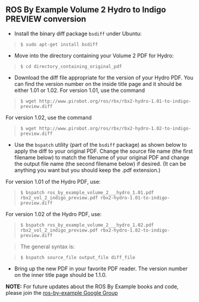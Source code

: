 ## ROS By Example Volume 2 Hydro to Indigo PREVIEW conversion ##

  * Install the binary diff package `bsdiff` under Ubuntu:

> `$ sudo apt-get install bsdiff`

  * Move into the directory containing your Volume 2 PDF for Hydro:

> `$ cd directory_containing_original_pdf`

  * Download the diff file appropriate for the version of your Hydro PDF.  You can find the version number on the inside title page and it should be either 1.01 or 1.02.  For version 1.01, use the command

> `$ wget http://www.pirobot.org/ros/rbx/rbx2-hydro-1.01-to-indigo-preview.diff`

For version 1.02, use the command

> `$ wget http://www.pirobot.org/ros/rbx/rbx2-hydro-1.02-to-indigo-preview.diff`

  * Use the `bspatch` utility (part of the `bsdiff` package) as shown below to apply the diff to your original PDF. Change the source file name (the first filename below) to match the filename of your original PDF and change the output file name (the second filename below) if desired. (It can be anything you want but you should keep the .pdf extension.)

For version 1.01 of the Hydro PDF, use:

> `$ bspatch ros_by_example_volume_2___hydro_1.01.pdf rbx2_vol_2_indigo_preview.pdf rbx2-hydro-1.01-to-indigo-preview.diff`

For version 1.02 of the Hydro PDF, use:

> `$ bspatch ros_by_example_volume_2___hydro_1.02.pdf rbx2_vol_2_indigo_preview.pdf rbx2-hydro-1.02-to-indigo-preview.diff`

> The general syntax is:

> `$ bspatch source_file output_file diff_file`

  * Bring up the new PDF in your favorite PDF reader.  The version number on the inner title page should be 1.1.0.

**NOTE:** For future updates about the ROS By Example books and code, please join the [ros-by-example Google Group](https://groups.google.com/forum/#%21forum/ros-by-example)
